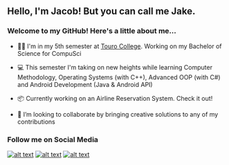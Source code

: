 ## Hello, I'm Jacob! But you can call me Jake.

### Welcome to my GitHub! Here's a little about me...

- 👨‍🎓  I'm in my 5th semester at [Touro College](https://www.touro.edu/). Working on my Bachelor of Science for CompuSci

- 💻 This semester I'm taking on new heights while learning Computer Methodology, Operating Systems (with C++), Advanced OOP (with C#) and Android Development (Java & Android API)

- 📦 Currently working on an Airline Reservation System. Check it out!

- 🚀 I’m looking to collaborate by bringing creative solutions to any of my contributions


### Follow me on Social Media

<!-- Credit to carlsednaoui/gitsocial: Grab your social icons from https://github.com/carlsednaoui/gitsocial -->
<!-- display the social media buttons in your README -->
[![alt text][1.1]][1]
[![alt text][2.1]][2]
[![alt text][3.1]][3]

<!-- icons with padding -->
[1.1]: http://i.imgur.com/tXSoThF.png (twitter icon with padding)
[2.1]: http://i.imgur.com/P3YfQoD.png (facebook icon with padding)
[3.1]: http://i.imgur.com/0o48UoR.png (github icon with padding)

<!-- links to your social media accounts -->
[1]: https://twitter.com/lookitsjacques
[2]: http://www.facebook.com/JacobDadoun
[3]: http://www.github.com/jacobdadoun

